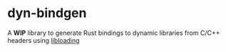 # dyn-bindgen
A **WIP** library to generate Rust bindings to dynamic libraries from C/C++ headers using [libloading](https://docs.rs/libloading/0.7.0/libloading/)
